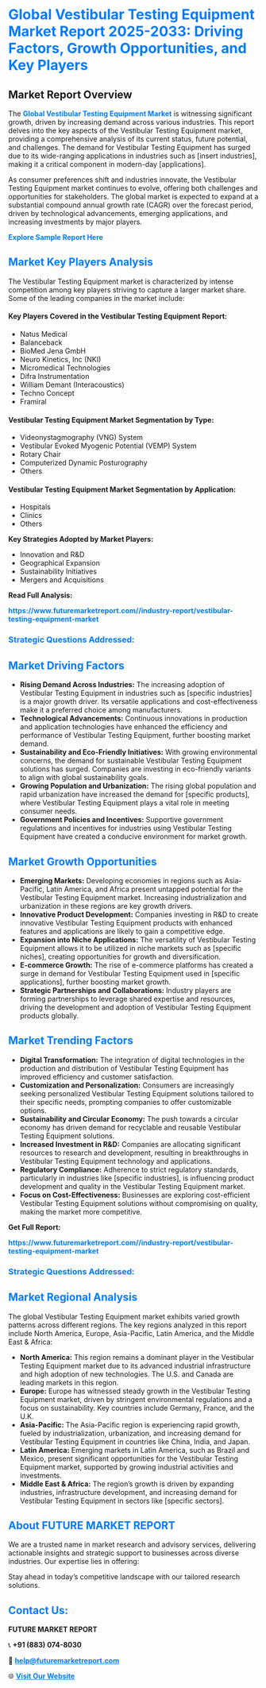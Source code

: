 <h1 style="color: #007BFF;">Global Vestibular Testing Equipment Market Report 2025-2033: Driving Factors, Growth Opportunities, and Key Players</h1>

<section id="overview">
<h2>Market Report Overview</h2>
<p>The <a href="https://www.futuremarketreport.com//industry-report/vestibular-testing-equipment-market" style="color: #007BFF; text-decoration: none;"><strong>Global Vestibular Testing Equipment Market</strong></a> is witnessing significant growth, driven by increasing demand across various industries. This report delves into the key aspects of the Vestibular Testing Equipment market, providing a comprehensive analysis of its current status, future potential, and challenges. The demand for Vestibular Testing Equipment has surged due to its wide-ranging applications in industries such as [insert industries], making it a critical component in modern-day [applications].</p>
<p>As consumer preferences shift and industries innovate, the Vestibular Testing Equipment market continues to evolve, offering both challenges and opportunities for stakeholders. The global market is expected to expand at a substantial compound annual growth rate (CAGR) over the forecast period, driven by technological advancements, emerging applications, and increasing investments by major players.</p>
</section>

<section id="overview">
<p><a href="https://www.futuremarketreport.com//request-sample/reportId=92292" style="color: #007BFF; text-decoration: none;"><strong>Explore Sample Report Here</strong></a></p>
</section>

<section id="key-players">
<h2 style="color: #007BFF;">Market Key Players Analysis</h2>
<p>The Vestibular Testing Equipment market is characterized by intense competition among key players striving to capture a larger market share. Some of the leading companies in the market include:</p>
<h4>Key Players Covered in the Vestibular Testing Equipment Report:</h4>
<ul><li>Natus Medical</li><li>Balanceback</li><li>BioMed Jena GmbH</li><li>Neuro Kinetics, Inc (NKI)</li><li>Micromedical Technologies</li><li>Difra Instrumentation</li><li>William Demant (Interacoustics)</li><li>Techno Concept</li><li>Framiral</li></ul>
<h4>Vestibular Testing Equipment Market Segmentation by Type:</h4>
<ul><li>Videonystagmography (VNG) System</li><li>Vestibular Evoked Myogenic Potential (VEMP) System</li><li>Rotary Chair</li><li>Computerized Dynamic Posturography</li><li>Others</li></ul>

<h4>Vestibular Testing Equipment Market Segmentation by Application:</h4>
<ul><li>Hospitals</li><li>Clinics</li><li>Others</li></ul>
<p><strong>Key Strategies Adopted by Market Players:</strong></p>
<ul>
<li>Innovation and R&D</li>
<li>Geographical Expansion</li>
<li>Sustainability Initiatives</li>
<li>Mergers and Acquisitions</li>
</ul>
</section>

<section>
<p><strong>Read Full Analysis: </strong></p><a href="https://www.futuremarketreport.com//industry-report/vestibular-testing-equipment-market" style="color: #007BFF; text-decoration: none;"><strong>https://www.futuremarketreport.com//industry-report/vestibular-testing-equipment-market</strong></a>
<h3 style="color: #007BFF;">Strategic Questions Addressed:</h3>
</section>

<section id="driving-factors">
<h2 style="color: #007BFF;">Market Driving Factors</h2>
<ul>
<li><strong>Rising Demand Across Industries:</strong> The increasing adoption of Vestibular Testing Equipment in industries such as [specific industries] is a major growth driver. Its versatile applications and cost-effectiveness make it a preferred choice among manufacturers.</li>
<li><strong>Technological Advancements:</strong> Continuous innovations in production and application technologies have enhanced the efficiency and performance of Vestibular Testing Equipment, further boosting market demand.</li>
<li><strong>Sustainability and Eco-Friendly Initiatives:</strong> With growing environmental concerns, the demand for sustainable Vestibular Testing Equipment solutions has surged. Companies are investing in eco-friendly variants to align with global sustainability goals.</li>
<li><strong>Growing Population and Urbanization:</strong> The rising global population and rapid urbanization have increased the demand for [specific products], where Vestibular Testing Equipment plays a vital role in meeting consumer needs.</li>
<li><strong>Government Policies and Incentives:</strong> Supportive government regulations and incentives for industries using Vestibular Testing Equipment have created a conducive environment for market growth.</li>
</ul>
</section>

<section id="growth-opportunities">
<h2 style="color: #007BFF;">Market Growth Opportunities</h2>
<ul>
<li><strong>Emerging Markets:</strong> Developing economies in regions such as Asia-Pacific, Latin America, and Africa present untapped potential for the Vestibular Testing Equipment market. Increasing industrialization and urbanization in these regions are key growth drivers.</li>
<li><strong>Innovative Product Development:</strong> Companies investing in R&D to create innovative Vestibular Testing Equipment products with enhanced features and applications are likely to gain a competitive edge.</li>
<li><strong>Expansion into Niche Applications:</strong> The versatility of Vestibular Testing Equipment allows it to be utilized in niche markets such as [specific niches], creating opportunities for growth and diversification.</li>
<li><strong>E-commerce Growth:</strong> The rise of e-commerce platforms has created a surge in demand for Vestibular Testing Equipment used in [specific applications], further boosting market growth.</li>
<li><strong>Strategic Partnerships and Collaborations:</strong> Industry players are forming partnerships to leverage shared expertise and resources, driving the development and adoption of Vestibular Testing Equipment products globally.</li>
</ul>
</section>

<section id="trending-factors">
<h2 style="color: #007BFF;">Market Trending Factors</h2>
<ul>
<li><strong>Digital Transformation:</strong> The integration of digital technologies in the production and distribution of Vestibular Testing Equipment has improved efficiency and customer satisfaction.</li>
<li><strong>Customization and Personalization:</strong> Consumers are increasingly seeking personalized Vestibular Testing Equipment solutions tailored to their specific needs, prompting companies to offer customizable options.</li>
<li><strong>Sustainability and Circular Economy:</strong> The push towards a circular economy has driven demand for recyclable and reusable Vestibular Testing Equipment solutions.</li>
<li><strong>Increased Investment in R&D:</strong> Companies are allocating significant resources to research and development, resulting in breakthroughs in Vestibular Testing Equipment technology and applications.</li>
<li><strong>Regulatory Compliance:</strong> Adherence to strict regulatory standards, particularly in industries like [specific industries], is influencing product development and quality in the Vestibular Testing Equipment market.</li>
<li><strong>Focus on Cost-Effectiveness:</strong> Businesses are exploring cost-efficient Vestibular Testing Equipment solutions without compromising on quality, making the market more competitive.</li>
</ul>
</section>

<section>
<p><strong>Get Full Report: </strong></p><a href="https://www.futuremarketreport.com//industry-report/vestibular-testing-equipment-market" style="color: #007BFF; text-decoration: none;"><strong>https://www.futuremarketreport.com//industry-report/vestibular-testing-equipment-market</strong></a>
<h3 style="color: #007BFF;">Strategic Questions Addressed:</h3>
</section>


<section id="regional-analysis">
<h2 style="color: #007BFF;">Market Regional Analysis</h2>
<p>The global Vestibular Testing Equipment market exhibits varied growth patterns across different regions. The key regions analyzed in this report include North America, Europe, Asia-Pacific, Latin America, and the Middle East & Africa:</p>
<ul>
<li><strong>North America:</strong> This region remains a dominant player in the Vestibular Testing Equipment market due to its advanced industrial infrastructure and high adoption of new technologies. The U.S. and Canada are leading markets in this region.</li>
<li><strong>Europe:</strong> Europe has witnessed steady growth in the Vestibular Testing Equipment market, driven by stringent environmental regulations and a focus on sustainability. Key countries include Germany, France, and the U.K.</li>
<li><strong>Asia-Pacific:</strong> The Asia-Pacific region is experiencing rapid growth, fueled by industrialization, urbanization, and increasing demand for Vestibular Testing Equipment in countries like China, India, and Japan.</li>
<li><strong>Latin America:</strong> Emerging markets in Latin America, such as Brazil and Mexico, present significant opportunities for the Vestibular Testing Equipment market, supported by growing industrial activities and investments.</li>
<li><strong>Middle East & Africa:</strong> The region’s growth is driven by expanding industries, infrastructure development, and increasing demand for Vestibular Testing Equipment in sectors like [specific sectors].</li>
</ul>
</section>

<footer>
<h2 style="color: #007BFF;">About FUTURE MARKET REPORT</h2>
<p>We are a trusted name in market research and advisory services, delivering actionable insights and strategic support to businesses across diverse industries. Our expertise lies in offering:</p>

<p>Stay ahead in today’s competitive landscape with our tailored research solutions.</p>

<h2 style="color: #007BFF;">Contact Us:</h2>
<p><strong>FUTURE MARKET REPORT</strong></p>
<p>📞 <strong>+91 (883) 074-8030</strong></p>
<p>📧 <strong><a href="mailto:help@futuremarketreport.com" style="color: #007BFF;">help@futuremarketreport.com</a></strong></p>
<p>🌐 <strong><a href="https://www.futuremarketreport.com/" style="color: #007BFF;">Visit Our Website</a></strong></p>
</footer>
